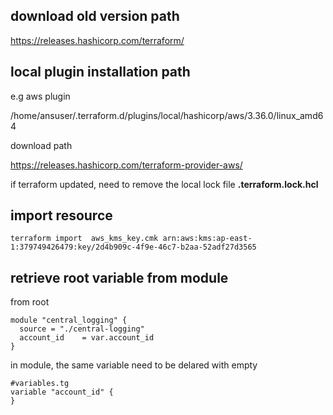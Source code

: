 ## download old version path
https://releases.hashicorp.com/terraform/

## local plugin installation path
e.g aws plugin

/home/ansuser/.terraform.d/plugins/local/hashicorp/aws/3.36.0/linux_amd64

download path

https://releases.hashicorp.com/terraform-provider-aws/

if terraform updated, need to remove the local lock file **.terraform.lock.hcl**

## import resource
```console
terraform import  aws_kms_key.cmk arn:aws:kms:ap-east-1:379749426479:key/2d4b909c-4f9e-46c7-b2aa-52adf27d3565
```


## retrieve root variable from module
from root
```
module "central_logging" {
  source = "./central-logging"
  account_id    = var.account_id
}
```
in module, the same variable need to be delared with empty
```
#variables.tg
variable "account_id" {
}

```
